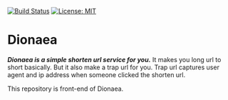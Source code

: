 [![Build Status](https://travis-ci.com/ranghild/dionaea-vuetify.svg?branch=develop)](https://travis-ci.com/ranghild/dionaea-vuetify)
[![License: MIT](https://img.shields.io/badge/License-MIT-yellow.svg)](https://opensource.org/licenses/MIT)
# Dionaea

***Dionaea is a simple shorten url service for you.*** It makes you long url to short basically. But it also make a trap url for you. Trap url captures user agent and ip address when someone clicked the shorten url. 

This repository is front-end of Dionaea.
